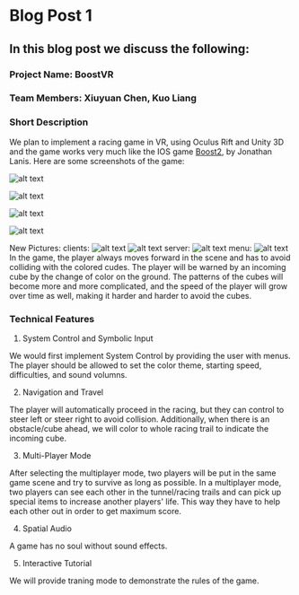 # Blog Post 1

## In this blog post we discuss the following:

### Project Name: BoostVR

### Team Members: Xiuyuan Chen, Kuo Liang

### Short Description

We plan to implement a racing game in VR, using Oculus Rift and Unity 3D and the game works very much like the IOS game [Boost2](https://itunes.apple.com/us/app/boost-2/id333191476?mt=8), by Jonathan Lanis. Here are some screenshots of the game:

![alt text](https://is2-ssl.mzstatic.com/image/thumb/Purple1/v4/d3/02/8f/d3028fd9-0e9b-c60e-557e-64f1da287924/pr_source.jpg/643x0w.jpg  "Screenshot 1")

![alt text](https://lh4.ggpht.com/1w7bc3BbqJwLWz24M7Dn0Fmd7UJLxCCYivGhSNthVazWtMBf_h8U4sQm2Nnua-5jj5qJ=h310-rw "Screenshot 2")

![alt text](https://d3e4aumcqn8cw3.cloudfront.net/api/file/6fTxPSqCRKGHChEqKUFT "Screenshot 3")

![alt text](https://static-s.aa-cdn.net/img/ios/333191476/531dced50a7bc4db8db307e8c21dd51b "Screenshot 4")

New Pictures:
clients:
![alt text](https://is2-ssl.mzstatic.com/image/thumb/Purple1/v4/d3/02/8f/d3028fd9-0e9b-c60e-557e-64f1da287924/pr_source.jpg/643x0w.jpg  "Screenshot 1")
![alt text](https://is2-ssl.mzstatic.com/image/thumb/Purple1/v4/d3/02/8f/d3028fd9-0e9b-c60e-557e-64f1da287924/pr_source.jpg/643x0w.jpg  "Screenshot 1")
server:
![alt text](https://is2-ssl.mzstatic.com/image/thumb/Purple1/v4/d3/02/8f/d3028fd9-0e9b-c60e-557e-64f1da287924/pr_source.jpg/643x0w.jpg  "Screenshot 1")
menu:
![alt text](https://is2-ssl.mzstatic.com/image/thumb/Purple1/v4/d3/02/8f/d3028fd9-0e9b-c60e-557e-64f1da287924/pr_source.jpg/643x0w.jpg  "Screenshot 1")
In the game, the player always moves forward in the scene and has to avoid colliding with the colored cudes. The player will be warned by an incoming cube by the change of color on the ground. The patterns of the cubes will become more and more complicated, and the speed of the player will grow over time as well, making it harder and harder to avoid the cubes.

### Technical Features

1. System Control and Symbolic Input

 We would first implement System Control by providing the user with menus. The player should be allowed to set the color theme, starting speed, difficulties, and sound volumns.

2. Navigation and Travel

 The player will automatically proceed in the racing, but they can control to steer left or steer right to avoid collision. Additionally, when there is an obstacle/cube ahead, we will color to whole racing trail to indicate the incoming cube.

3. Multi-Player Mode

 After selecting the multiplayer mode, two players will be put in the same game scene and try to survive as long as possible. In a multiplayer mode, two players can see each other in the tunnel/racing trails and can pick up special items to increase another players' life. This way they have to help each other out in order to get maximum score.

4. Spatial Audio

 A game has no soul without sound effects.

5. Interactive Tutorial

 We will provide traning mode to demonstrate the rules of the game.
